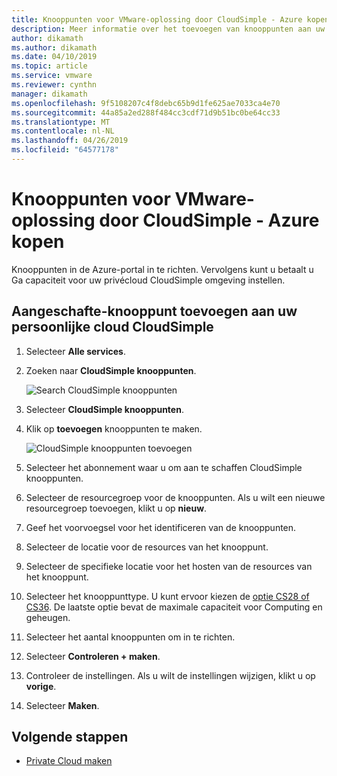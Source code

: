 ```yaml
---
title: Knooppunten voor VMware-oplossing door CloudSimple - Azure kopen
description: Meer informatie over het toevoegen van knooppunten aan uw VMWare met CloudSimple implementatie
author: dikamath
ms.author: dikamath
ms.date: 04/10/2019
ms.topic: article
ms.service: vmware
ms.reviewer: cynthn
manager: dikamath
ms.openlocfilehash: 9f5108207c4f8debc65b9d1fe625ae7033ca4e70
ms.sourcegitcommit: 44a85a2ed288f484cc3cdf71d9b51bc0be64cc33
ms.translationtype: MT
ms.contentlocale: nl-NL
ms.lasthandoff: 04/26/2019
ms.locfileid: "64577178"
---
```

# <a name="purchase-nodes-for-vmware-solution-by-cloudsimple---azure"></a>Knooppunten voor VMware-oplossing door CloudSimple - Azure kopen

Knooppunten in de Azure-portal in te richten. Vervolgens kunt u betaalt u Ga capaciteit voor uw privécloud CloudSimple omgeving instellen.

## <a name="add-a-purchased-node-to-your-cloudsimple-private-cloud"></a>Aangeschafte-knooppunt toevoegen aan uw persoonlijke cloud CloudSimple

1. Selecteer **Alle services**.
2. Zoeken naar **CloudSimple knooppunten**.

   ![Search CloudSimple knooppunten](media/create-cloudsimple-node-search.png)

3. Selecteer **CloudSimple knooppunten**.
4. Klik op **toevoegen** knooppunten te maken.

    ![CloudSimple knooppunten toevoegen](media/create-cloudsimple-node-add.png)

5. Selecteer het abonnement waar u om aan te schaffen CloudSimple knooppunten.
6. Selecteer de resourcegroep voor de knooppunten. Als u wilt een nieuwe resourcegroep toevoegen, klikt u op **nieuw**.
7. Geef het voorvoegsel voor het identificeren van de knooppunten.
8. Selecteer de locatie voor de resources van het knooppunt.
9. Selecteer de specifieke locatie voor het hosten van de resources van het knooppunt.
10. Selecteer het knooppunttype. U kunt ervoor kiezen de [optie CS28 of CS36](cloudsimple-node.md). De laatste optie bevat de maximale capaciteit voor Computing en geheugen.
11. Selecteer het aantal knooppunten om in te richten.
12. Selecteer **Controleren + maken**.
13. Controleer de instellingen. Als u wilt de instellingen wijzigen, klikt u op **vorige**.
14. Selecteer **Maken**.

## <a name="next-steps"></a>Volgende stappen

* [Private Cloud maken](https://docs.azure.cloudsimple.com/create-private-cloud/)
